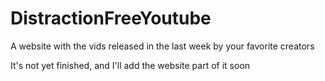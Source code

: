 # DistractionFreeYoutube
 A website with the vids released in the last week by your favorite creators

It's not yet finished, and I'll add the website part of it soon

